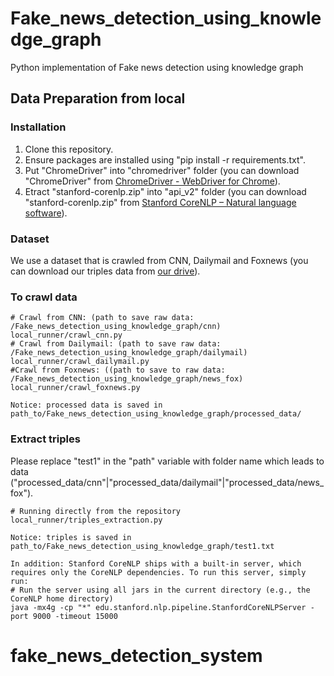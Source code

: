 # Fake_news_detection_using_knowledge_graph
Python implementation of Fake news detection using knowledge graph

## Data Preparation from local

### Installation

1. Clone this repository.
2. Ensure packages are installed using "pip install -r requirements.txt".
3. Put "ChromeDriver" into "chromedriver" folder (you can download "ChromeDriver" from [ChromeDriver - WebDriver for Chrome](https://chromedriver.chromium.org/downloads)).
4. Etract "stanford-corenlp.zip" into "api_v2" folder (you can download "stanford-corenlp.zip" from [Stanford CoreNLP – Natural language software](https://stanfordnlp.github.io/CoreNLP/index.html)).

### Dataset

We use a dataset that is crawled from CNN, Dailymail and Foxnews (you can download our triples data from [our drive](https://drive.google.com/drive/folders/19YcTQUnNUyMUMxpQEXM-mIpITGr5Uf0x?fbclid=IwAR3A64hFoTVKBitTgwjpHDY1hYcNi8KD7mJCnEf2Lqr3w_y7RD8diChQ3Ck)).

### To crawl data
```shell
# Crawl from CNN: (path to save raw data: /Fake_news_detection_using_knowledge_graph/cnn)
local_runner/crawl_cnn.py
# Crawl from Dailymail: (path to save raw data: /Fake_news_detection_using_knowledge_graph/dailymail)
local_runner/crawl_dailymail.py
#Crawl from Foxnews: ((path to save to raw data: /Fake_news_detection_using_knowledge_graph/news_fox)
local_runner/crawl_foxnews.py

Notice: processed data is saved in path_to/Fake_news_detection_using_knowledge_graph/processed_data/
```

### Extract triples
Please replace "test1" in the "path" variable with folder name which leads to data  ("processed_data/cnn"|"processed_data/dailymail"|"processed_data/news_fox"). 

```shell
# Running directly from the repository
local_runner/triples_extraction.py

Notice: triples is saved in path_to/Fake_news_detection_using_knowledge_graph/test1.txt

In addition: Stanford CoreNLP ships with a built-in server, which requires only the CoreNLP dependencies. To run this server, simply run:
# Run the server using all jars in the current directory (e.g., the CoreNLP home directory)
java -mx4g -cp "*" edu.stanford.nlp.pipeline.StanfordCoreNLPServer -port 9000 -timeout 15000
```
# fake_news_detection_system

